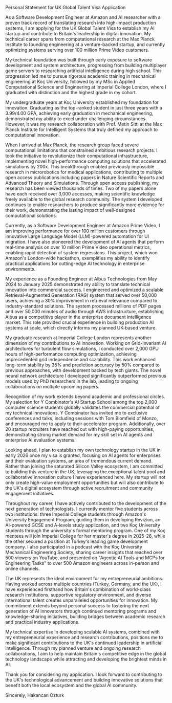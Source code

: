 Personal Statement for UK Global Talent Visa Application

As a Software Development Engineer at Amazon and AI researcher with a proven track record of translating research into high-impact production systems, I am applying for the UK Global Talent Visa to establish my AI startup and contribute to Britain's leadership in digital innovation. My technical career spans from computational research at the Max Planck Institute to founding engineering at a venture-backed startup, and currently optimizing systems serving over 100 million Prime Video customers.

My technical foundation was built through early exposure to software development and system architecture, progressing from building multiplayer game servers to researching artificial intelligence during high school. This progression led me to pursue rigorous academic training in mechanical engineering at Koç University, followed by my MSc in Applied Computational Science and Engineering at Imperial College London, where I graduated with distinction and the highest grade in my cohort.

My undergraduate years at Koç University established my foundation for innovation. Graduating as the top-ranked student in just three years with a 3.99/4.00 GPA, achieving early graduation in mechanical engineering, demonstrated my ability to excel under challenging circumstances. However, it was my research collaboration with Prof. Metin Sitti at the Max Planck Institute for Intelligent Systems that truly defined my approach to computational innovation.

When I arrived at Max Planck, the research group faced severe computational limitations that constrained ambitious research projects. I took the initiative to revolutionize their computational infrastructure, implementing novel high-performance computing solutions that accelerated simulations by 200x. This breakthrough enabled previously impossible research in microrobotics for medical applications, contributing to multiple open access publications including papers in Nature Scientific Reports and Advanced Theory and Simulations. Through open access publishing, my research has been viewed thousands of times. Two of my papers alone have each received over 3,000 accesses, making scientific knowledge freely available to the global research community. The system I developed continues to enable researchers to produce significantly more evidence for their work, demonstrating the lasting impact of well-designed computational solutions.

Currently, as a Software Development Engineer at Amazon Prime Video, I am improving performance for over 100 million customers through innovative Large Language Model (LLM)-powered automation for UI migration. I have also pioneered the development of AI agents that perform real-time analysis on over 10 million Prime Video operational metrics, enabling rapid detection of system regressions. This project, which won Amazon's London-wide hackathon, exemplifies my ability to identify practical applications for cutting-edge AI technology in enterprise environments.

My experience as a Founding Engineer at Albus Technologies from May 2024 to January 2025 demonstrated my ability to translate technical innovation into commercial success. I engineered and optimized a scalable Retrieval-Augmented Generation (RAG) system that served over 50,000 users, achieving a 30% improvement in retrieval relevance compared to industry-standard solutions. The system processed millions of PDF pages and over 50,000 minutes of audio through AWS infrastructure, establishing Albus as a competitive player in the enterprise document intelligence market. This role provided crucial experience in building production AI systems at scale, which directly informs my planned UK-based venture.

My graduate research at Imperial College London represents another dimension of my contributions to AI innovation. Working on Grid-Invariant AI architectures for turbulent flow simulations, I conducted over 2,000 GPU hours of high-performance computing optimization, achieving unprecedented grid independence and scalability. This work enhanced long-term stability by 35% and prediction accuracy by 50% compared to previous approaches, with development backed by tech giants. The novel neural network architecture I developed significantly outperformed previous models used by PhD researchers in the lab, leading to ongoing collaborations on multiple upcoming papers.

Recognition of my work extends beyond academic and professional circles. My selection for Y Combinator's AI Startup School among the top 2,000 computer science students globally validates the commercial potential of my technical innovations. Y Combinator has invited me to exclusive conferences and talks, including sessions with Tom Blomfield of Monzo, and encouraged me to apply to their accelerator program. Additionally, over 20 startup recruiters have reached out with high-paying opportunities, demonstrating strong market demand for my skill set in AI agents and enterprise AI evaluation systems.

Looking ahead, I plan to establish my own technology startup in the UK in early 2026 once my visa is granted, focusing on AI agents for enterprises and their evaluation systems, an area of tremendous current demand. Rather than joining the saturated Silicon Valley ecosystem, I am committed to building this venture in the UK, leveraging the exceptional talent pool and collaborative innovation culture I have experienced here. My startup will not only create high-value employment opportunities but will also contribute to the UK's digital ecosystem through active recruitment and community engagement initiatives.

Throughout my career, I have actively contributed to the development of the next generation of technologists. I currently mentor five students across two institutions: three Imperial College students through Amazon's University Engagement Program, guiding them in developing Revizion, an AI-powered GCSE and A-levels study application, and two Koç University students through the university's formal mentoring program. One of my Koç mentees will join Imperial College for her master's degree in 2025-26, while the other secured a position at Turkey's leading game development company. I also participated in a podcast with the Koç University Mechanical Engineering Society, sharing career insights that reached over 500 viewers on YouTube, and presented on "Agentic AI Tools and MCPs for Engineering Tasks" to over 500 Amazon engineers across in-person and online channels.

The UK represents the ideal environment for my entrepreneurial ambitions. Having worked across multiple countries (Turkey, Germany, and the UK), I have experienced firsthand how Britain's combination of world-class research institutions, supportive regulatory environment, and diverse international talent creates unparalleled opportunities for innovation. My commitment extends beyond personal success to fostering the next generation of AI innovators through continued mentoring programs and knowledge-sharing initiatives, building bridges between academic research and practical industry applications.

My technical expertise in developing scalable AI systems, combined with my entrepreneurial experience and research contributions, positions me to make significant contributions to the UK's continued leadership in artificial intelligence. Through my planned venture and ongoing research collaborations, I aim to help maintain Britain's competitive edge in the global technology landscape while attracting and developing the brightest minds in AI.

Thank you for considering my application. I look forward to contributing to the UK's technological advancement and building innovative solutions that benefit both the local ecosystem and the global AI community.

Sincerely,
Hakancan Ozturk
